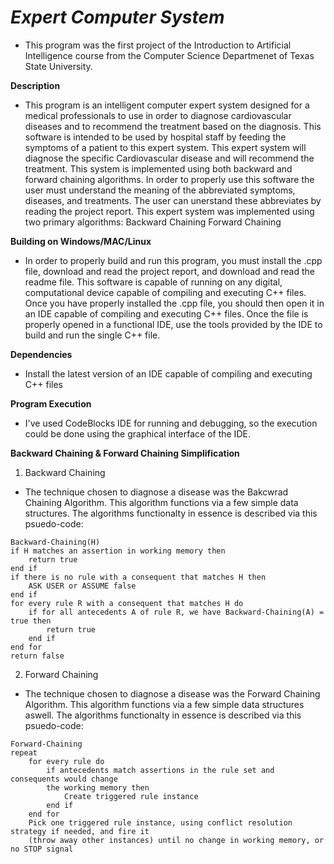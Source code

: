 # ***Expert Computer System***
* This program was the first project of the Introduction to Artificial Intelligence course from the Computer Science Departmenet of Texas State University.

**Description**
* This program is an intelligent computer expert system designed for a medical professionals to use in order to diagnose cardiovascular diseases and to recommend the treatment based on the diagnosis. This software is intended to be used by hospital staff by feeding the symptoms of a patient to this expert system. This expert system will diagnose the specific Cardiovascular disease and will recommend the treatment. This system is implemented using both backward and forward chaining algorithms. In order to properly use this software the user must understand the meaning of the abbreviated symptoms, diseases, and treatments. The user can unerstand these abbreviates by reading the project report. This expert system was implemented using two primary algorithms:
Backward Chaining
Forward Chaining

**Building on Windows/MAC/Linux**
* In order to properly build and run this program, you must install the .cpp file, download and read the project report, and download and read the readme file. This software is capable of running on any digital, computational device capable of compiling and executing C++ files.
Once you have properly installed the .cpp file, you should then open it in an IDE capable of compiling and executing C++ files. Once the file is properly opened in a functional IDE, use the tools provided by the IDE to build and run the single C++ file.

**Dependencies**
* Install the latest version of an IDE capable of compiling and executing C++ files

**Program Execution**
* I've used CodeBlocks IDE for running and debugging, so the execution could be done using the graphical interface of the IDE.

**Backward Chaining & Forward Chaining Simplification**
1. Backward Chaining
- The technique chosen to diagnose a disease was the Bakcwrad Chaining Algorithm. This algorithm functions via a few simple data structures. The algorithms functionalty in essence is described via this psuedo-code:
```
Backward-Chaining(H)
if H matches an assertion in working memory then
	return true
end if
if there is no rule with a consequent that matches H then
	ASK USER or ASSUME false
end if
for every rule R with a consequent that matches H do
	if for all antecedents A of rule R, we have Backward-Chaining(A) = true then
		return true
	end if
end for
return false
```
2. Forward Chaining
- The technique chosen to diagnose a disease was the Forward Chaining Algorithm. This algorithm functions via a few simple data structures aswell. The algorithms functionalty in essence is described via this psuedo-code:
```
Forward-Chaining
repeat
	for every rule do
		if antecedents match assertions in the rule set and consequents would change
		the working memory then
			Create triggered rule instance
		end if
	end for
	Pick one triggered rule instance, using conflict resolution strategy if needed, and fire it
	(throw away other instances) until no change in working memory, or no STOP signal
```
